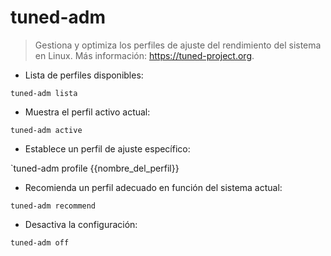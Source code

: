 # tuned-adm

> Gestiona y optimiza los perfiles de ajuste del rendimiento del sistema en Linux.
> Más información: <https://tuned-project.org>.

- Lista de perfiles disponibles:

`tuned-adm lista`

- Muestra el perfil activo actual:

`tuned-adm active`

- Establece un perfil de ajuste específico:

`tuned-adm profile {{nombre_del_perfil}}

- Recomienda un perfil adecuado en función del sistema actual:

`tuned-adm recommend`

- Desactiva la configuración:

`tuned-adm off`
